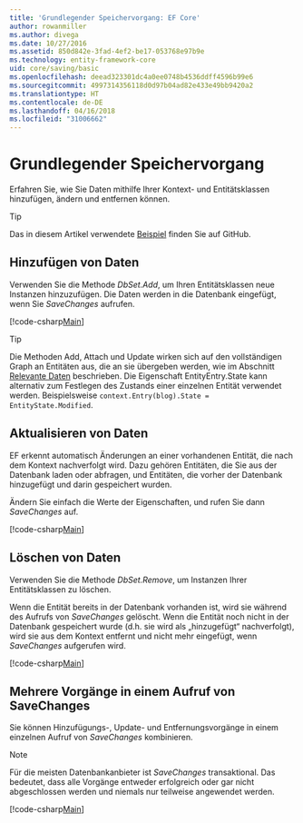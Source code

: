 ```yaml
---
title: 'Grundlegender Speichervorgang: EF Core'
author: rowanmiller
ms.author: divega
ms.date: 10/27/2016
ms.assetid: 850d842e-3fad-4ef2-be17-053768e97b9e
ms.technology: entity-framework-core
uid: core/saving/basic
ms.openlocfilehash: deead323301dc4a0ee0748b4536ddff4596b99e6
ms.sourcegitcommit: 4997314356118d0d97b04ad82e433e49bb9420a2
ms.translationtype: HT
ms.contentlocale: de-DE
ms.lasthandoff: 04/16/2018
ms.locfileid: "31006662"
---
```

# <a name="basic-save"></a>Grundlegender Speichervorgang

Erfahren Sie, wie Sie Daten mithilfe Ihrer Kontext- und Entitätsklassen hinzufügen, ändern und entfernen können.

> [!TIP]  
> Das in diesem Artikel verwendete [Beispiel](https://github.com/aspnet/EntityFramework.Docs/tree/master/samples/core/Saving/Saving/Basics/) finden Sie auf GitHub.

## <a name="adding-data"></a>Hinzufügen von Daten

Verwenden Sie die Methode *DbSet.Add*, um Ihren Entitätsklassen neue Instanzen hinzuzufügen. Die Daten werden in die Datenbank eingefügt, wenn Sie *SaveChanges* aufrufen.

[!code-csharp[Main](../../../samples/core/Saving/Saving/Basics/Sample.cs#Add)]

> [!TIP]  
> Die Methoden Add, Attach und Update wirken sich auf den vollständigen Graph an Entitäten aus, die an sie übergeben werden, wie im Abschnitt [Relevante Daten](related-data.md) beschrieben. Die Eigenschaft EntityEntry.State kann alternativ zum Festlegen des Zustands einer einzelnen Entität verwendet werden. Beispielsweise `context.Entry(blog).State = EntityState.Modified`.

## <a name="updating-data"></a>Aktualisieren von Daten

EF erkennt automatisch Änderungen an einer vorhandenen Entität, die nach dem Kontext nachverfolgt wird. Dazu gehören Entitäten, die Sie aus der Datenbank laden oder abfragen, und Entitäten, die vorher der Datenbank hinzugefügt und darin gespeichert wurden.

Ändern Sie einfach die Werte der Eigenschaften, und rufen Sie dann *SaveChanges* auf.

[!code-csharp[Main](../../../samples/core/Saving/Saving/Basics/Sample.cs#Update)]

## <a name="deleting-data"></a>Löschen von Daten

Verwenden Sie die Methode *DbSet.Remove*, um Instanzen Ihrer Entitätsklassen zu löschen.

Wenn die Entität bereits in der Datenbank vorhanden ist, wird sie während des Aufrufs von *SaveChanges* gelöscht. Wenn die Entität noch nicht in der Datenbank gespeichert wurde (d.h. sie wird als „hinzugefügt“ nachverfolgt), wird sie aus dem Kontext entfernt und nicht mehr eingefügt, wenn *SaveChanges* aufgerufen wird.

[!code-csharp[Main](../../../samples/core/Saving/Saving/Basics/Sample.cs#Remove)]

## <a name="multiple-operations-in-a-single-savechanges"></a>Mehrere Vorgänge in einem Aufruf von SaveChanges

Sie können Hinzufügungs-, Update- und Entfernungsvorgänge in einem einzelnen Aufruf von *SaveChanges* kombinieren.

> [!NOTE]  
> Für die meisten Datenbankanbieter ist *SaveChanges* transaktional. Das bedeutet, dass alle Vorgänge entweder erfolgreich oder gar nicht abgeschlossen werden und niemals nur teilweise angewendet werden.

[!code-csharp[Main](../../../samples/core/Saving/Saving/Basics/Sample.cs#MultipleOperations)]
